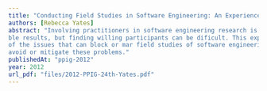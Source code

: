 ```yaml
---
title: "Conducting Field Studies in Software Engineering: An Experience Report"
authors: [Rebecca Yates]
abstract: "Involving practitioners in software engineering research is crucial for relevant, applica-
ble results, but finding willing participants can be dificult. This experience report describes some
of the issues that can block or mar field studies of software engineering, and suggests tactics to
avoid or mitigate these problems."
publishedAt: "ppig-2012"
year: 2012
url_pdf: "files/2012-PPIG-24th-Yates.pdf"
---
```

